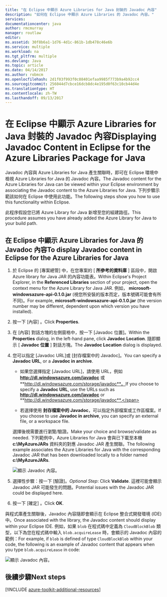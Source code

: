 ```yaml
---
title: "在 Eclipse 中顯示 Azure Libraries for Java 封裝的 Javadoc 內容"
description: "如何在 Eclipse 中顯示 Azure Libraries 的 Javadoc 內容。"
services: 
documentationcenter: java
author: rmcmurray
manager: routlaw
editor: 
ms.assetid: 30f8b6a1-1d76-4d1c-861b-1db478c46e6b
ms.service: multiple
ms.workload: na
ms.tgt_pltfrm: multiple
ms.devlang: Java
ms.topic: article
ms.date: 04/14/2017
ms.author: robmcm
ms.openlocfilehash: 2d1f03f993f0c88401efaa9985f773b9a4b92cc4
ms.sourcegitcommit: 256044d7cbce16dcb8dc4e195d0f63c10cb44d4e
ms.translationtype: HT
ms.contentlocale: zh-TW
ms.lasthandoff: 09/13/2017
---
```

# <a name="displaying-javadoc-content-in-eclipse-for-the-azure-libraries-package-for-java"></a><span data-ttu-id="a98f3-103">在 Eclipse 中顯示 Azure Libraries for Java 封裝的 Javadoc 內容</span><span class="sxs-lookup"><span data-stu-id="a98f3-103">Displaying Javadoc Content in Eclipse for the Azure Libraries Package for Java</span></span>

<span data-ttu-id="a98f3-104">Javadoc 內容與 Azure Libraries for Java 產生關聯時，即可在 Eclipse 環境中檢視 Azure Libraries for Java 的 Javadoc 內容。</span><span class="sxs-lookup"><span data-stu-id="a98f3-104">The Javadoc content for the Azure Libraries for Java can be viewed within your Eclipse environment by associating the Javadoc content to the Azure Libraries for Java.</span></span> <span data-ttu-id="a98f3-105">下列步驟示範該如何在 Eclipse 中使用此功能。</span><span class="sxs-lookup"><span data-stu-id="a98f3-105">The following steps show you how to use this functionality within Eclipse.</span></span>

<span data-ttu-id="a98f3-106">此程序假設您已將 Azure Library for Java 新增至您的組建路徑。</span><span class="sxs-lookup"><span data-stu-id="a98f3-106">This procedure assumes you have already added the Azure Library for Java to your build path.</span></span>

## <a name="to-display-javadoc-content-in-eclipse-for-the-azure-libraries-for-java"></a><span data-ttu-id="a98f3-107">在 Eclipse 中顯示 Azure Libraries for Java 的 Javadoc 內容</span><span class="sxs-lookup"><span data-stu-id="a98f3-107">To display Javadoc content in Eclipse for the Azure Libraries for Java</span></span>

1. <span data-ttu-id="a98f3-108">於 Eclipse 的 [專案總管] 中，在您專案的 [ **所參考的資料庫** ] 區段中，開啟 Azure library for Java JAR 的內容功能表。</span><span class="sxs-lookup"><span data-stu-id="a98f3-108">Within Eclipse's Project Explorer, in the **Referenced Libraries** section of your project, open the context menu for the Azure Library for Java JAR.</span></span> <span data-ttu-id="a98f3-109">例如， **microsoft-windowsazure-api-0.1.0.jar** (視您所安裝的版本而定，版本號碼可能會有所不同)。</span><span class="sxs-lookup"><span data-stu-id="a98f3-109">For example, **microsoft-windowsazure-api-0.1.0.jar** (the version number may be different, dependent upon which version you have installed).</span></span>

1. <span data-ttu-id="a98f3-110">按一下 [內容] 。</span><span class="sxs-lookup"><span data-stu-id="a98f3-110">Click **Properties**.</span></span>

1. <span data-ttu-id="a98f3-111">在 [內容] 對話方塊的左側窗格中，按一下 [Javadoc 位置]。</span><span class="sxs-lookup"><span data-stu-id="a98f3-111">Within the **Properties** dialog, in the left-hand pane, click **Javadoc Location**.</span></span> <span data-ttu-id="a98f3-112">隨即顯示 [ **Javadoc 位置** ] 對話方塊。</span><span class="sxs-lookup"><span data-stu-id="a98f3-112">The **Javadoc Location** dialog is displayed.</span></span>

1. <span data-ttu-id="a98f3-113">您可以指定 [Javadoc URL]或 [封存檔案中的 Javadoc]。</span><span class="sxs-lookup"><span data-stu-id="a98f3-113">You can specify a **Javadoc URL**, or a **Javadoc in archive**.</span></span>

   * <span data-ttu-id="a98f3-114">如果您選擇指定 [Javadoc URL]，請使用 URL，例如 **http://dl.windowsazure.com/javadoc** 或 **http://dl.windowsazure.com/storage/javadoc**。</span><span class="sxs-lookup"><span data-stu-id="a98f3-114">If you choose to specify a **Javadoc URL**, use the URLs such as **http://dl.windowsazure.com/javadoc** or **http://dl.windowsazure.com/storage/javadoc**.</span></span>

   * <span data-ttu-id="a98f3-115">若選擇使用 **封存檔案中的 Javadoc**，可以指定外部檔案或工作區檔案。</span><span class="sxs-lookup"><span data-stu-id="a98f3-115">If you choose to use **Javadoc in archive**, you can specify an external file, or a workspace file.</span></span>

   <span data-ttu-id="a98f3-116">選擇後視需要進行瀏覽/驗證。</span><span class="sxs-lookup"><span data-stu-id="a98f3-116">Make your choice and browse/validate as needed.</span></span> <span data-ttu-id="a98f3-117">下列範例中，Azure Libraries for Java 會與已下載至本機 **c:\MyAzureJARs** 資料夾的對應 Javadoc JAR 產生關聯。</span><span class="sxs-lookup"><span data-stu-id="a98f3-117">The following example associates the Azure Libraries for Java with the corresponding Javadoc JAR that has been downloaded locally to a folder named **c:\MyAzureJARs**.</span></span>

   ![顯示 Javadoc 內容。][ic553487]

1. <span data-ttu-id="a98f3-119">選擇性步驟：按一下 [驗證]。</span><span class="sxs-lookup"><span data-stu-id="a98f3-119">*Optional Step*: Click **Validate**.</span></span> <span data-ttu-id="a98f3-120">這裡可能會顯示 Javadoc JAR 可能發生的問題。</span><span class="sxs-lookup"><span data-stu-id="a98f3-120">Potential issues with the Javadoc JAR could be displayed here.</span></span>

1. <span data-ttu-id="a98f3-121">按一下 [確定] 。</span><span class="sxs-lookup"><span data-stu-id="a98f3-121">Click **OK**.</span></span>

<span data-ttu-id="a98f3-122">與程式庫產生關聯後，Javadoc 內容隨即會顯示在 Eclipse 整合式開發環境 (IDE) 中。</span><span class="sxs-lookup"><span data-stu-id="a98f3-122">Once associated with the library, the Javadoc content should display within your Eclipse IDE.</span></span> <span data-ttu-id="a98f3-123">例如，如果 `blob` 在程式碼中定義為 `CloudBlockBlob` 類型，以下為您在程式碼中輸入 `blob.acquireLease` 時，會顯示的 Javadoc 內容的範例：</span><span class="sxs-lookup"><span data-stu-id="a98f3-123">For example, if `blob` is defined of type `CloudBlockBlob` within your code, the following is an example of Javadoc content that appears when you type `blob.acquireLease` in code:</span></span>

![顯示 Javadoc 內容。][ic553488]

## <a name="next-steps"></a><span data-ttu-id="a98f3-125">後續步驟</span><span class="sxs-lookup"><span data-stu-id="a98f3-125">Next steps</span></span>

[!INCLUDE [azure-toolkit-additional-resources](../includes/azure-toolkit-additional-resources.md)]

<!-- URL List -->

<!-- Legacy MSDN URL = https://msdn.microsoft.com/library/azure/hh698319.aspx -->

<!-- IMG List -->

[ic553487]: media/azure-toolkit-for-eclipse-displaying-javadoc-content-for-azure-libraries/ic553487.png
[ic553488]: media/azure-toolkit-for-eclipse-displaying-javadoc-content-for-azure-libraries/ic553488.png
